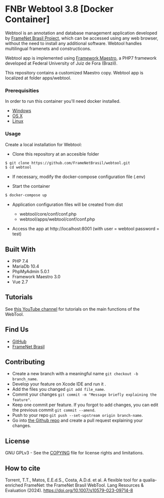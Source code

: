 # FNBr Webtool 3.8 [Docker Container]
Webtool is an annotation and database management application developed by [FrameNet Brasil Project](http://www.ufjf.br/framenetbr-eng/), which can be accessed using any web browser,
without the need to install any additional software. Webtool handles multilingual framenets and constructicons.

Webtool app is implemented using [Framework Maestro](https://github.com/frameworkmaestro/maestro3/), a PHP7 framework developed at Federal University of Juiz de Fora (Brazil).

This repository contains a customized Maestro copy. Webtool app is localized at folder apps/webtool.

### Prerequisities


In order to run this container you'll need docker installed.

* [Windows](https://docs.docker.com/windows/started)
* [OS X](https://docs.docker.com/mac/started/)
* [Linux](https://docs.docker.com/linux/started/)

### Usage

Create a local installation for Webtool:

* Clone this repository at an accesible folder

```sh
$ git clone https://github.com/FrameNetBrasil/webtool.git
$ cd webtool
```
* If necessary, modify the docker-compose configuration file (.env)

* Start the container

```sh
$ docker-compose up
```

* Application configuration files will be created from dist

  * webtool/core/conf/conf.php
  * webtool/apps/webtool/conf/conf.php
  
* Access the app at http://localhost:8001 (with user = webtool password = test)

## Built With

* PHP 7.4
* MariaDb 10.4
* PhpMyAdmin 5.0.1
* Framework Maestro 3.0
* Vue 2.7

## Tutorials

See [this YouTube channel](https://www.youtube.com/playlist?list=PLbRWTx8_CBTniSlJdlhBqJNe7A-AjKizD) for tutorials on the main functions of the WebTool.

## Find Us

* [GitHub](https://github.com/FrameNetBrasil)
* [FrameNet Brasil](http://www.ufjf.br/framenetbr-eng/)

## Contributing
* Create a new branch with a meaningful name `git checkout -b branch_name`.<br />
* Develop your feature on Xcode IDE  and run it .<br />
* Add the files you changed `git add file_name`.<br />
* Commit your changes `git commit -m "Message briefly explaining the feature"`.<br />
* Keep one commit per feature. If you forgot to add changes, you can edit the previous commit `git commit --amend`.<br />
* Push to your repo `git push --set-upstream origin branch-name`.<br />
* Go into [the Github repo](https://github.com/FrameNetBrasil/webtool.git) and create a pull request explaining your changes.<br />

## License

GNU GPLv3 - See the [COPYING](COPYING) file for license rights and limitations.

## How to cite

Torrent, T.T., Matos, E.E.d.S., Costa, A.D.d. et al. A flexible tool for a qualia-enriched FrameNet: the FrameNet Brasil WebTool. Lang Resources & Evaluation (2024). https://doi.org/10.1007/s10579-023-09714-8
